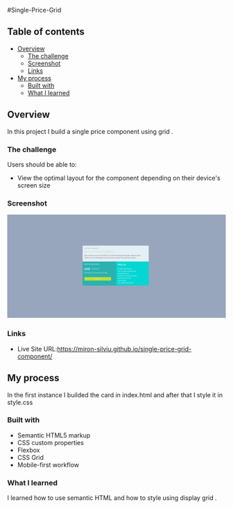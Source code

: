 #Single-Price-Grid

## Table of contents

- [Overview](#overview)
  - [The challenge](#the-challenge)
  - [Screenshot](#screenshot)
  - [Links](#links)
- [My process](#my-process)
  - [Built with](#built-with)
  - [What I learned](#what-i-learned)

## Overview

In this project I build a single price component using grid .

### The challenge

Users should be able to:

- View the optimal layout for the component depending on their device's screen size

### Screenshot

![](image.png)

### Links

- Live Site URL:https://miron-silviu.github.io/single-price-grid-component/

## My process

In the first instance I builded the card in index.html and after that I style it in style.css

### Built with

- Semantic HTML5 markup
- CSS custom properties
- Flexbox
- CSS Grid
- Mobile-first workflow

### What I learned

I learned how to use semantic HTML and how to style using display grid .
